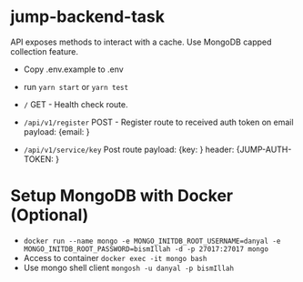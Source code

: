 # jump-backend-task
API exposes methods to interact with a cache. Use MongoDB capped collection feature.
- Copy .env.example to .env
- run `yarn start` or `yarn test`

- `/` GET - Health check route.
- `/api/v1/register` POST -  Register route to received auth token on email payload: {email: <string> }
- `/api/v1/service/key` Post route payload: {key: <string> } header: {JUMP-AUTH-TOKEN: <string> }
 
# Setup MongoDB with Docker (Optional)
- `docker run --name mongo -e MONGO_INITDB_ROOT_USERNAME=danyal -e MONGO_INITDB_ROOT_PASSWORD=bismIllah -d -p 27017:27017 mongo`
- Access to container `docker exec -it mongo bash`
- Use mongo shell client `mongosh -u danyal -p bismIllah`

